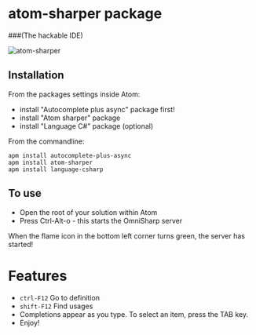 # atom-sharper package
###(The hackable IDE)

![atom-sharper](https://github.com/Mpdreamz/atom-sharper/raw/master/atom-sharper.gif)

## Installation

From the packages settings inside Atom:

* install "Autocomplete plus async" package first!
* install "Atom sharper" package
* install "Language C#" package (optional)

From the commandline:

```
apm install autocomplete-plus-async
apm install atom-sharper
apm install language-csharp
```

## To use

- Open the root of your solution within Atom
- Press Ctrl-Alt-o - this starts the OmniSharp server

When the flame icon in the bottom left corner turns green, the server has started!

# Features

- `ctrl-F12` Go to definition
- `shift-F12` Find usages
- Completions appear as you type. To select an item, press the TAB key.
- Enjoy!
